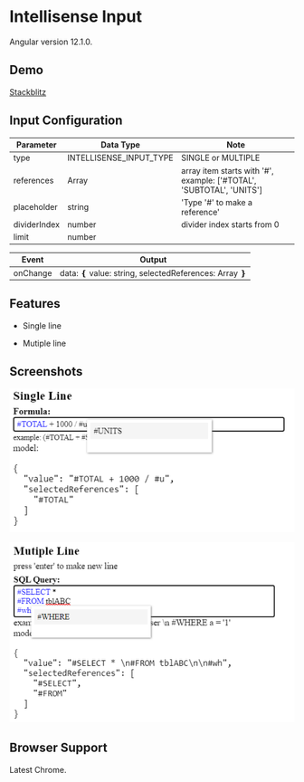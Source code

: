 # Intellisense Input

Angular version 12.1.0.

## Demo

[Stackblitz](https://stackblitz.com/edit/hm-angular-intellisense-input)

## Input Configuration

| Parameter    | Data Type               | Note                                                                 |
| ------------ | ----------------------- | -------------------------------------------------------------------- |
| type         | INTELLISENSE_INPUT_TYPE | SINGLE or MULTIPLE                                                   |
| references   | Array<string>           | array item starts with '#', example: ['#TOTAL', 'SUBTOTAL', 'UNITS'] |
| placeholder  | string                  | 'Type '#' to make a reference'                                       |
| dividerIndex | number                  | divider index starts from 0                                          |
| limit        | number                  |                                                                      |

| Event    | Output                                                     |
| -------- | ---------------------------------------------------------- |
| onChange | data: ❴ value: string, selectedReferences: Array<string> ❵ |

## Features

- Single line

- Mutiple line

## Screenshots

![App Screenshot](https://raw.githubusercontent.com/huymach91/ngx-intellisense-input/master/src/pictures/single-line.png)

![App Screenshot](https://raw.githubusercontent.com/huymach91/ngx-intellisense-input/master/src/pictures/multiple-line-2.png)

## Browser Support

Latest Chrome.

